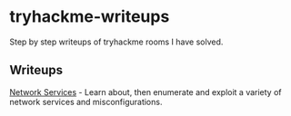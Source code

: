 # tryhackme-writeups
Step by step writeups of tryhackme rooms I have solved.

## Writeups
[Network Services](https://github.com/skim1225/tryhackme-writeups/blob/main/network-services.md) - Learn about, then enumerate and exploit a variety of network services and misconfigurations.

